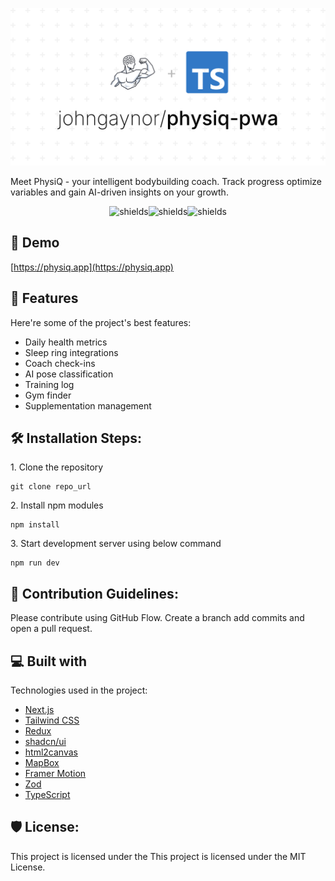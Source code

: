 <p align="center"><img src="/public/images/physiq-pwa.png" alt="project-image"></p>

<p id="description">Meet PhysiQ - your intelligent bodybuilding coach. Track progress optimize variables and gain AI-driven insights on your growth.</p>

<p align="center"><img src="https://img.shields.io/badge/version-1.0.0-blue" alt="shields"><img src="https://img.shields.io/badge/contributors-1-green" alt="shields"><img src="https://img.shields.io/badge/status-stable-green" alt="shields"></p>

<h2>🚀 Demo</h2>

[https://physiq.app](https://physiq.app)

<h2>🧐 Features</h2>

Here're some of the project's best features:

- Daily health metrics
- Sleep ring integrations
- Coach check-ins
- AI pose classification
- Training log
- Gym finder
- Supplementation management

<h2>🛠️ Installation Steps:</h2>

<p>1. Clone the repository</p>

```
git clone repo_url
```

<p>2. Install npm modules</p>

```
npm install
```

<p>3. Start development server using below command</p>

```
npm run dev
```

<h2>🍰 Contribution Guidelines:</h2>

Please contribute using GitHub Flow. Create a branch add commits and open a pull request.

<h2>💻 Built with</h2>

Technologies used in the project:

- [Next.js](https://nextjs.org/)
- [Tailwind CSS](https://tailwindcss.com/)
- [Redux](https://redux.js.org/)
- [shadcn/ui](https://ui.shadcn.com/)
- [html2canvas](https://html2canvas.hertzen.com/)
- [MapBox](https://www.mapbox.com/)
- [Framer Motion](https://www.framer.com/motion/)
- [Zod](https://zod.dev/)
- [TypeScript](https://www.typescriptlang.org/)

<h2>🛡️ License:</h2>

This project is licensed under the This project is licensed under the MIT License.
